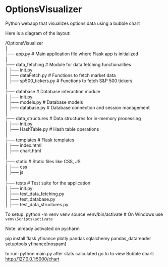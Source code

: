 # OptionsVisualizer
Python webapp that visualizes options data using a bubble chart

Here is a diagram of the layout: 

/OptionsVisualizer<br>
│<br>
├── app.py # Main application file where Flask app is initialized<br>
│<br>
├── data_fetching # Module for data fetching functionalities<br>
│ ├── init.py<br>
│ ├── dataFetch.py # Functions to fetch market data<br>
│ ├── sp500_tickers.py # Functions to fetch S&P 500 tickers<br>
│ <br>
├── database # Database interaction module<br>
│ ├── init.py<br>
│ ├── models.py # Database models<br>
│ ├── database.py # Database connection and session management<br>
│ <br>
├── data_structures # Data structures for in-memory processing<br>
│ ├── init.py<br>
│ ├── HashTable.py # Hash table operations<br>
│ <br>
├── templates # Flask templates<br>
│ ├── index.html<br>
│ ├── chart.html<br>
│ <br>
├── static # Static files like CSS, JS<br>
│ ├── css<br>
│ ├── js<br>
│ <br>
├── tests # Test suite for the application<br>
│ ├── init.py<br>
│ ├── test_data_fetching.py<br>
│ ├── test_database.py<br>
│ ├── test_data_structures.py<br>

To setup: 
python -m venv venv
source venv/bin/activate  # On Windows use `venv\Scripts\activate`

Note: already activated on pycharm

pip install flask yfinance plotly pandas sqlalchemy pandas_datareader setuptools yfinance[nospam]

to run:
python main.py 
after stats calculated go to to view Bubble chart:
http://127.0.0.1:5000/chart
